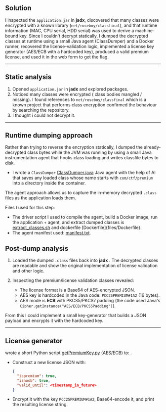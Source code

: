 
## Solution

I inspected the `application.jar` in **jadx**, discovered that many classes were encrypted with a known library (`net/roseboy/classfinal`), and that runtime information (MAC, CPU serial, HDD serial) was used to derive a machine-bound key.  Since I couldn't decrypt statically, I dumped the decrypted classes at runtime using a small Java agent (ClassDumper) and a Docker runner, recovered the license-validation logic, implemented a license key generator (AES/ECB with a hardcoded key), produced a valid premium license, and used it in the web form to get the flag.

---

## Static analysis

1. Opened `application.jar` in **jadx** and explored packages.
2. Noticed many classes were encrypted ( class bodies mangled / missing). I found references to `net/roseboy/classfinal` which is a known project that performs class encryption confirmed the behaviour by searching the repository.
3. I thought i could not decrypt it.

---


## Runtime dumping approach

Rather than trying to reverse the encryption statically, I dumped the already-decrypted class bytes while the JVM was running by using a small Java instrumentation agent that hooks class loading and writes classfile bytes to disk.

* I wrote a `ClassDumper` [ClassDumper.java](files/ClassDumper.java) Java agent with the help of AI that saves any loaded class whose name starts with `com/ctf/premium` into a directory inside the container.


The agent approach allows us to capture the in-memory decrypted `.class` files as the application loads them.

Files I used for this step:

* The driver script I used to compile the agent, build a Docker image, run the application + agent, and extract dumped classes is  [extract_classes.sh](files/extract_classes.sh) and dockerfile [Dockerfile]{files/Dockerfile}. 
* The agent manifest used: [manifest.txt](files/manifest.txt). 


## Post-dump analysis

1. Loaded the dumped `.class` files back into **jadx** . The decrypted classes are readable and show the original implementation of license validation and other logic.
2. Inspecting the premium/license validation classes revealed:

   * The license format is a Base64 of AES-encrypted JSON.
   * AES key is hardcoded in the Java code: `PCC25PREMIUM#1A2` (16 bytes).
   * AES mode is **ECB** with PKCS5/PKCS7 padding (the code used Java's `Cipher.getInstance("AES/ECB/PKCS5Padding")`).

From this I could implement a small key-generator that builds a JSON payload and encrypts it with the hardcoded key.

---

## License generator

 wrote a short Python script [getPremiumKey.py](files/getPremiumKey.py) (AES/ECB) to:
.
* Construct a new license JSON with:

  ```json
  {
    "ispremium": true,
    "isnoob": true,
    "valid_until": <timestamp_in_future>
  }
  ```
* Encrypt it with the key `PCC25PREMIUM#1A2`, Base64-encode it, and print the resulting license string.





